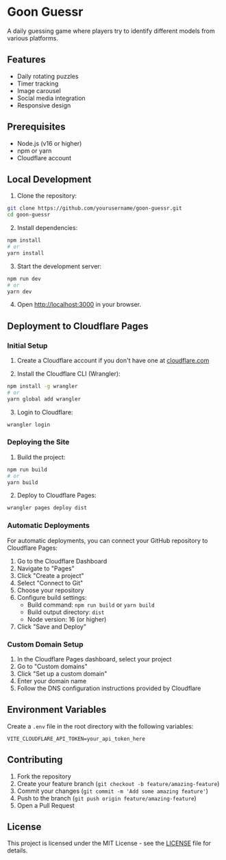 # Goon Guessr

A daily guessing game where players try to identify different models from various platforms.

## Features

- Daily rotating puzzles
- Timer tracking
- Image carousel
- Social media integration
- Responsive design

## Prerequisites

- Node.js (v16 or higher)
- npm or yarn
- Cloudflare account

## Local Development

1. Clone the repository:
```bash
git clone https://github.com/yourusername/goon-guessr.git
cd goon-guessr
```

2. Install dependencies:
```bash
npm install
# or
yarn install
```

3. Start the development server:
```bash
npm run dev
# or
yarn dev
```

4. Open [http://localhost:3000](http://localhost:3000) in your browser.

## Deployment to Cloudflare Pages

### Initial Setup

1. Create a Cloudflare account if you don't have one at [cloudflare.com](https://www.cloudflare.com/)

2. Install the Cloudflare CLI (Wrangler):
```bash
npm install -g wrangler
# or
yarn global add wrangler
```

3. Login to Cloudflare:
```bash
wrangler login
```

### Deploying the Site

1. Build the project:
```bash
npm run build
# or
yarn build
```

2. Deploy to Cloudflare Pages:
```bash
wrangler pages deploy dist
```

### Automatic Deployments

For automatic deployments, you can connect your GitHub repository to Cloudflare Pages:

1. Go to the Cloudflare Dashboard
2. Navigate to "Pages"
3. Click "Create a project"
4. Select "Connect to Git"
5. Choose your repository
6. Configure build settings:
   - Build command: `npm run build` or `yarn build`
   - Build output directory: `dist`
   - Node version: 16 (or higher)
7. Click "Save and Deploy"

### Custom Domain Setup

1. In the Cloudflare Pages dashboard, select your project
2. Go to "Custom domains"
3. Click "Set up a custom domain"
4. Enter your domain name
5. Follow the DNS configuration instructions provided by Cloudflare

## Environment Variables

Create a `.env` file in the root directory with the following variables:

```env
VITE_CLOUDFLARE_API_TOKEN=your_api_token_here
```

## Contributing

1. Fork the repository
2. Create your feature branch (`git checkout -b feature/amazing-feature`)
3. Commit your changes (`git commit -m 'Add some amazing feature'`)
4. Push to the branch (`git push origin feature/amazing-feature`)
5. Open a Pull Request

## License

This project is licensed under the MIT License - see the [LICENSE](LICENSE) file for details.
